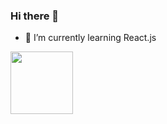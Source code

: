 ### Hi there 👋

- 🌱 I’m currently learning React.js
<img src="https://github-readme-stats.vercel.app/api?username=spake2&&show_icons=true&title_color=ffffff&icon_color=bb2acf&text_color=daf7dc&bg_color=151515" width="100px" height="100px">
